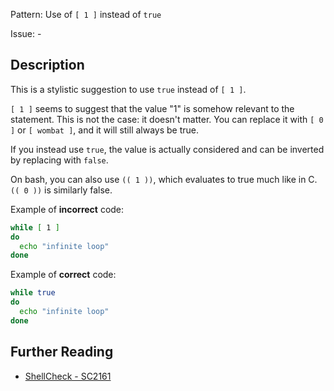 Pattern: Use of `[ 1 ]` instead of `true`

Issue: -

## Description

This is a stylistic suggestion to use `true` instead of `[ 1 ]`.

`[ 1 ]` seems to suggest that the value "1" is somehow relevant to the statement. This is not the case: it doesn't matter. You can replace it with `[ 0 ]` or `[ wombat ]`, and it will still always be true.

If you instead use `true`, the value is actually considered and can be inverted by replacing with `false`.

On bash, you can also use `(( 1 ))`, which evaluates to true much like in C. `(( 0 ))` is similarly false.

Example of **incorrect** code:

```sh
while [ 1 ]
do
  echo "infinite loop"
done
```

Example of **correct** code:

```sh
while true
do
  echo "infinite loop"
done
```

## Further Reading

* [ShellCheck - SC2161](https://github.com/koalaman/shellcheck/wiki/SC2161)
